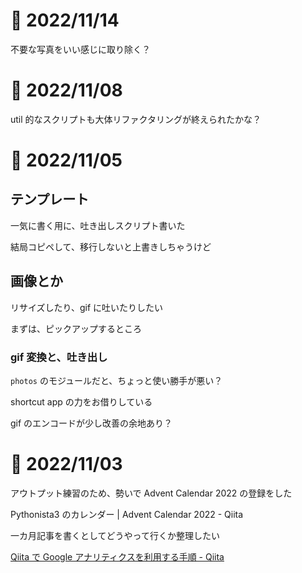 # 📝 2022/11/14

不要な写真をいい感じに取り除く？

# 📝 2022/11/08

util 的なスクリプトも大体リファクタリングが終えられたかな？

# 📝 2022/11/05

## テンプレート

一気に書く用に、吐き出しスクリプト書いた

結局コピペして、移行しないと上書きしちゃうけど

## 画像とか

リサイズしたり、gif に吐いたりしたい

まずは、ピックアップするところ

### gif 変換と、吐き出し

`photos` のモジュールだと、ちょっと使い勝手が悪い？

shortcut app の力をお借りしている

gif のエンコードが少し改善の余地あり？

# 📝 2022/11/03

アウトプット練習のため、勢いで Advent Calendar 2022 の登録をした

Pythonista3 のカレンダー | Advent Calendar 2022 - Qiita

一カ月記事を書くとしてどうやって行くか整理したい

[Qiita で Google アナリティクスを利用する手順 - Qiita](https://qiita.com/Qiita/items/c7f704e3786df3aa7a11)
